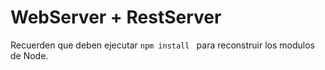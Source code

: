 # WebServer + RestServer

Recuerden que deben ejecutar ```npm install ``` para reconstruir los modulos de Node.